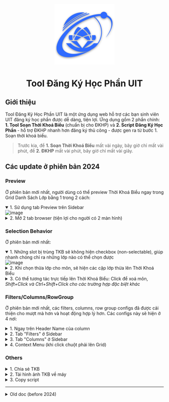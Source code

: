 <div align="center">
  <a href="https://uit.edu.vn/" target="_blank"><img src="./react/public/android-chrome-192x192.png"></a>
  <h1>Tool Đăng Ký Học Phần UIT</h1>
</div>

## Giới thiệu

Tool Đăng Ký Học Phần UIT là một ứng dụng web hỗ trợ các bạn sinh viên UIT đăng ký học phần được dễ dàng, tiện lợi. Ứng dụng gồm 2 phần chính: **1. Tool Soạn Thời Khoá Biểu** (chuẩn bị cho ĐKHP) và **2. Script Đăng Ký Học Phần** - hỗ trợ ĐKHP nhanh hơn đăng ký thủ công - được gen ra từ bước 1. Soạn thời khoá biểu.

> Trước kia, để **1. Soạn Thời Khoá Biểu** mất vài ngày, bây giờ chỉ mất vài phút, để **2. ĐKHP** mất vài phút, bây giờ chỉ mất vài giây.

## Các update ở phiên bản 2024

### Preview

Ở phiên bản mới nhất, người dùng có thể preview Thời Khoá Biểu ngay trong Grid Danh Sách Lớp bằng 1 trong 2 cách:

<details open>
  <summary>1. Sử dụng tab Preview trên Sidebar</summary>
  <img width="1728" alt="image" src="https://github.com/loia5tqd001/Dang-Ky-Hoc-Phan-UIT/assets/31364664/958fd7ed-3c51-4243-a5c9-7c164b4043a5">
</details>
<details>
  <summary>2. Mở 2 tab browser (tiện lợi cho người có 2 màn hình)</summary>
  <img width="1728" alt="image" src="https://github.com/loia5tqd001/Dang-Ky-Hoc-Phan-UIT/assets/31364664/f9192440-fd2f-4a9a-8f65-f43a2d89b60b">
</details>

### Selection Behavior

Ở phiên bản mới nhất:

<details open>
  <summary>1. Những slot bị trùng TKB sẽ không hiện checkbox (non-selectable), giúp nhanh chóng chỉ ra những lớp nào có thể chọn được</summary>
  <img width="852" alt="image" src="https://github.com/loia5tqd001/Dang-Ky-Hoc-Phan-UIT/assets/31364664/91c20248-c177-4b55-b750-e19de8c8fed2">
</details> 
<details>
  <summary>2. Khi chọn thừa lớp cho môn, sẽ hiện các cặp lớp thừa lên Thời Khoá Biểu</summary>
  <img width="1728" alt="image" src="https://github.com/loia5tqd001/Dang-Ky-Hoc-Phan-UIT/assets/31364664/2b9ff6df-35f9-479b-8f52-0682a1d5ed32">
</details> 
<details>
  <summary>3. Có thể tương tác trực tiếp lên Thời Khoá Biểu: Click để xoá môn, <i>Shift+Click và Ctrl+Shift+Click cho các trường hợp đặc biệt khác</i></summary>
Những lớp chung môn cũng sẽ hiện biểu tượng icon thùng rác khi hover để nhanh chóng nhận biết lớp nào sẽ bị xoá sau khi click.
<img width="1404" alt="image" src="https://github.com/loia5tqd001/Dang-Ky-Hoc-Phan-UIT/assets/31364664/f14177c5-185b-49fd-b3d1-d80a16768e3e">
</details>

### Filters/Columns/RowGroup

Ở phiên bản mới nhất, các filters, columns, row group configs đã được cải thiện cho mượt mà hơn và hoạt động hợp lý hơn. Các configs này sẽ hiện ở 4 nơi:

<details>
  <summary>1. Ngay trên Header Name của column</summary>
  <img width="790" alt="image" src="https://github.com/loia5tqd001/Dang-Ky-Hoc-Phan-UIT/assets/31364664/21be7dc6-f328-464b-83cd-d400aa17edb9">
</details> 
<details>
  <summary>2. Tab "Filters" ở Sidebar</summary>
  <img width="485" alt="image" src="https://github.com/loia5tqd001/Dang-Ky-Hoc-Phan-UIT/assets/31364664/e16e9612-5abf-4bf9-b265-8294b8182fd8">
</details> 
<details>
  <summary>3. Tab "Columns" ở Sidebar</summary>
  <img width="1500" alt="image" src="https://github.com/loia5tqd001/Dang-Ky-Hoc-Phan-UIT/assets/31364664/0062555a-7b5f-4118-80f6-3db79f075290">
</details> 
<details>
  <summary>4. Context Menu (khi click chuột phải lên Grid)</summary>
  <img width="1487" alt="image" src="https://github.com/loia5tqd001/Dang-Ky-Hoc-Phan-UIT/assets/31364664/c0d28316-2c33-431a-a9dd-a600e04c0748">
</details>

### Others

<details >
  <summary>1. Chia sẻ TKB</summary>
Khi bấm vào nút chia sẻ TKB, các bạn sẽ được đưa đến 1 url với query param <code>https://dkhp-uit.vercel.app?self_selected={1 danh sách mã lớp}</code>. Url này có thể dùng đễ lưu lại trạng thái các lớp đã chọn, hoặc chia sẻ cho bạn bè.
<img width="773" alt="image" src="https://github.com/loia5tqd001/Dang-Ky-Hoc-Phan-UIT/assets/31364664/579a026a-0aa6-4fb8-9095-d542b97f78d5">

<b>NOTE:</b> Thời Khoá Biểu hiển thị sẽ ưu tiên danh sách mã lớp trên url. Nếu bạn muốn hiển thị Thời Khoá Biểu theo các lớp được chọn ở local, phải xoá url query param đó đi (url query param có ưu tiên hiển thị cao hơn các lớp được chọn ở local).

</details>

<details >
  <summary>2. Tải hình ảnh TKB về máy</summary>
<img width="331" alt="image" src="https://github.com/loia5tqd001/Dang-Ky-Hoc-Phan-UIT/assets/31364664/c34f8101-97cc-43f5-b3e8-6b83e789fa97">
</details>

<details >
  <summary>3. Copy script</summary>
<img width="788" alt="image" src="https://github.com/loia5tqd001/Dang-Ky-Hoc-Phan-UIT/assets/31364664/a9bdbec3-f263-445e-90ff-1c52d8b3742a">
</details>

---

<details>
  <summary>Old doc (before 2024)</summary>

## [ 👉 TODOLIST](https://github.com/loia5tqd001/Dang-Ky-Hoc-Phan-UIT/issues/20)

## Giới thiệu

Tool Đăng Ký Học Phần UIT là một ứng dụng hỗ trợ các bạn sinh viên UIT đăng ký học phần được dễ dàng, tiện lợi.

Vì sẽ có rất nhiều đối tượng sinh viên, và rất nhiều trong số đó chỉ muốn sử dụng **một số tính năng nhất định** của ứng dụng mà **không muốn sử dụng toàn bộ ứng dụng**. Do đó, các tính năng của ứng dụng đã được **tách rời**, **làm cho không phụ thuộc vào nhau**, giúp phục vụ nhiều đối tượng sinh viên nhất có thể. <br/> Chẳng hạn, bạn master Excel, có thể tự soạn thời khoá biểu cho bản thân mình nên không cần sử dụng tính năng _<ins>Soạn thời khoá biểu</ins>_ của ứng dụng này, thì bạn vẫn có thể sử dụng tính năng _<ins>Vẽ thời khoá biểu</ins>_ để xem thời khoá biểu bạn đã soạn, hoặc sử dụng tính năng _<ins>Tạo script ĐKHP nhanh</ins>_ để tạo lợi thế ĐKHP nhờ script tự động thao tác nhanh hơn so với đăng ký học phần thủ công.

## Usecase

### Lược đồ usecase tổng quát

![Lược đồ usecase tổng quát](./docs/diagrams/out/usecase/usecase-page2.svg)
_So với usecase trên trường học thì «cần» ở đây là «include», «có thể giúp» là «extend»_

### Tách usecase

![Lược đồ tách usecase](./docs/diagrams/out/usecase/usecase-page3.svg)

## Phân tích tính năng

`Input + Hành động người dùng + Hệ thống xử lý = Output`

| Tính năng                  | Input                                                 | Hành động người dùng                                                                          | Output                                                                |
| -------------------------- | ----------------------------------------------------- | --------------------------------------------------------------------------------------------- | --------------------------------------------------------------------- |
| _0._ Tạo nguồn dữ liệu     |                                                       | - Sử dụng dữ liệu mặc định <br /> - Tải lên file excel <br/> - Crawl từ trang dkhp.uit.edu.vn | _Dữ liệu lớp học_                                                     |
| _1._ Soạn thời khoá biểu   | _Dữ liệu lớp học_                                     | Sort, filter, pick lớp                                                                        | _Danh sách lớp học sẽ ĐK_                                             |
| _2._ Vẽ thời khoá biểu     | - _Dữ liệu lớp học_ <br/> - _Danh sách lớp học sẽ ĐK_ |                                                                                               | Giao diện thời khoá biểu <br/> - Copy to clipboard <br/> - Tải về máy |
| _3._ Tạo script ĐKHP nhanh | _Danh sách lớp học sẽ ĐK_                             |                                                                                               | Script ĐKHP nhanh                                                     |
| _4._ Xem giao diện ĐKHP    |                                                       |                                                                                               | Giao diện ĐKHP mẫu                                                    |

### Mối quan hệ giữa các tính năng

![Lược đồ mối quan hệ giữa các tính năng](./docs/diagrams/out/activity/activity-page1.svg)

<details>
  <summary>Tách tính năng <ins><i>Vẽ thời khoá biểu</i></ins></summary>
  <img src="./docs/diagrams/out/activity/activity-page2.svg" alt="Lược đồ tách tính năng vẽ thời khoá biểu">
</details>
<details>
  <summary>Tách tính năng <ins><i>Tạo script ĐKHP nhanh</i></ins></summary>
  <img src="./docs/diagrams/out/activity/activity-page3.svg" alt="Lược đồ tách tính năng tạo script ĐKHP nhanh">
</details>

## Phân rã chức năng

![Lược đồ phân rã chức năng](./docs/diagrams/out/functional-decomposition/functional-decomposition.svg)

## Cấu trúc giao diện

Giao diện gồm 5 màn hình tương ứng với 5 tính năng bên trên:

- Tính năng <ins>_Tạo nguồn dữ liệu_</ins> → Màn hình `Tạo dữ liệu`
- Tính năng <ins>_Soạn thời khoá biểu_</ins> → Màn hình `Soạn TKB`
- Tính năng <ins>_Vẽ thời khoá biểu_</ins> → Màn hình `Vẽ TKB`
- Tính năng <ins>_Tạo script ĐKHP nhanh_</ins> → Màn hình `Script ĐKHP nhanh`
- Tính năng <ins>_Xem giao diện ĐKHP_</ins> → Màn hình `Giao diện ĐKHP`

## Hướng dẫn bảo trì dự án

### Về thiết kế hệ thống, bảo trì các lược đồ (diagrams)

### Bảo trì mã nguồn

#### Cách khởi chạy dự án

#### Code convention

#### Cách chạy testcase

#### Cập nhật thời khoá biểu mặc định

</details>
